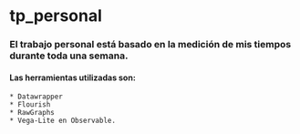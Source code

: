 # tp_personal

### El trabajo personal está basado en la medición de mis tiempos durante toda una semana.

#### Las herramientas utilizadas son: 
    * Datawrapper
    * Flourish
    * RawGraphs
    * Vega-Lite en Observable.
